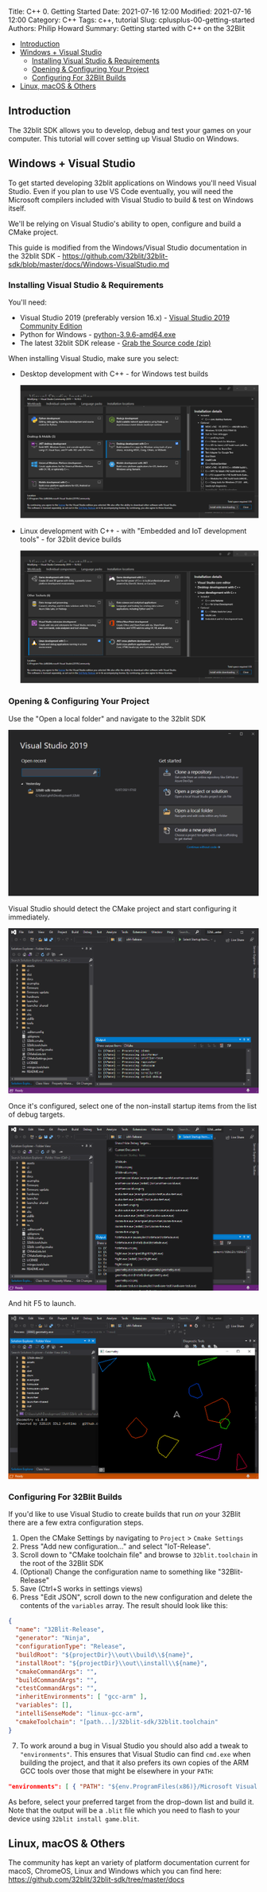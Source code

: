 Title: C++ 0. Getting Started
Date: 2021-07-16 12:00
Modified: 2021-07-16 12:00
Category: C++
Tags: c++, tutorial
Slug: cplusplus-00-getting-started
Authors: Philip Howard
Summary: Getting started with C++ on the 32Blit

- [Introduction](#introduction)
- [Windows + Visual Studio](#windows--visual-studio)
  - [Installing Visual Studio & Requirements](#installing-visual-studio--requirements)
  - [Opening & Configuring Your Project](#opening--configuring-your-project)
  - [Configuring For 32Blit Builds](#configuring-for-32blit-builds)
- [Linux, macOS & Others](#linux-macos--others)

## Introduction

The 32blit SDK allows you to develop, debug and test your games on your computer. This tutorial will cover setting up Visual Studio on Windows.

## Windows + Visual Studio

To get started developing 32blit applications on Windows you'll need Visual Studio. Even if you plan to use VS Code eventually, you will need the Microsoft compilers included with Visual Studio to build & test on Windows itself.

We'll be relying on Visual Studio's ability to open, configure and build a CMake project.

This guide is modified from the Windows/Visual Studio documentation in the 32blit SDK - https://github.com/32blit/32blit-sdk/blob/master/docs/Windows-VisualStudio.md

### Installing Visual Studio & Requirements

You'll need:

* Visual Studio 2019 (preferably version 16.x) - [Visual Studio 2019 Community Edition](https://visualstudio.microsoft.com/thank-you-downloading-visual-studio/?sku=Community&rel=16)
* Python for Windows - [python-3.9.6-amd64.exe](https://www.python.org/ftp/python/3.9.6/python-3.9.6-amd64.exe)
* The latest 32blit SDK release - [Grab the Source code (zip)](https://github.com/32blit/32blit-sdk/releases/latest)

When installing Visual Studio, make sure you select:

* Desktop development with C++ - for Windows test builds

  ![Visual Studio Install Windows Development](vs-install-windows-development.png)

* Linux development with C++ - with "Embedded and IoT development tools" - for 32blit device builds

  ![Visual Studio Install Linux Development](vs-install-linux-development.png)

### Opening & Configuring Your Project

Use the "Open a local folder" and navigate to the 32blit SDK

![Visual Studio Open Local Folder](vs-open-local-folder.png)

Visual Studio should detect the CMake project and start configuring it immediately.

![Visual Studio CMake Configuring](vs-cmake-configuring.png)

Once it's configured, select one of the non-install startup items from the list of debug targets.

![Visual Studio CMake Startup Item](vs-startup-item.png)

And hit F5 to launch.

![Visual Studio Running Geometry](vs-running-geometry.png)

### Configuring For 32Blit Builds

If you'd like to use Visual Studio to create builds that run *on* your 32Blit there are a few extra configuration steps.

1. Open the CMake Settings by navigating to `Project` > `Cmake Settings`
2. Press "Add new configuration..." and select "IoT-Release".
3. Scroll down to "CMake toolchain file" and browse to `32blit.toolchain` in the root of the 32Blit SDK
4. (Optional) Change the configuration name to something like "32Blit-Release"
5. Save (Ctrl+S works in settings views)
6. Press "Edit JSON", scroll down to the new configuration and delete the contents of the `variables` array. The result should look like this:
```json
{
  "name": "32Blit-Release",
  "generator": "Ninja",
  "configurationType": "Release",
  "buildRoot": "${projectDir}\\out\\build\\${name}",
  "installRoot": "${projectDir}\\out\\install\\${name}",
  "cmakeCommandArgs": "",
  "buildCommandArgs": "",
  "ctestCommandArgs": "",
  "inheritEnvironments": [ "gcc-arm" ],
  "variables": [],
  "intelliSenseMode": "linux-gcc-arm",
  "cmakeToolchain": "[path...]/32blit-sdk/32blit.toolchain"
}
```
7. To work around a bug in Visual Studio you should also add a tweak to `"environments"`. This ensures that Visual Studio can find `cmd.exe` when building the project, and that it also prefers its own copies of the ARM GCC tools over those that might be elsewhere in your `PATH`:
```json
"environments": [ { "PATH": "${env.ProgramFiles(x86)}/Microsoft Visual Studio/2019/Community/Linux/gcc_arm/bin/;${env.PATH}" } ]
```

As before, select your preferred target from the drop-down list and build it. Note that the output will be a `.blit` file which you need to flash to your device using `32blit install game.blit`.


## Linux, macOS & Others

The community has kept an variety of platform documentation current for macoS, ChromeOS, Linux and Windows which you can find here: https://github.com/32blit/32blit-sdk/tree/master/docs